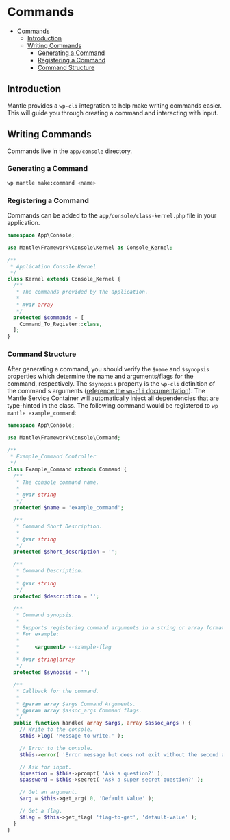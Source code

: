 Commands
========

- [Commands](#commands)
	- [Introduction](#introduction)
	- [Writing Commands](#writing-commands)
		- [Generating a Command](#generating-a-command)
		- [Registering a Command](#registering-a-command)
		- [Command Structure](#command-structure)

## Introduction
Mantle provides a `wp-cli` integration to help make writing commands easier.
This will guide you through creating a command and interacting with input.

## Writing Commands
Commands live in the `app/console` directory.

### Generating a Command
```bash
wp mantle make:command <name>
```

### Registering a Command
Commands can be added to the `app/console/class-kernel.php` file in your
application.

```php
namespace App\Console;

use Mantle\Framework\Console\Kernel as Console_Kernel;

/**
 * Application Console Kernel
 */
class Kernel extends Console_Kernel {
  /**
   * The commands provided by the application.
   *
   * @var array
   */
  protected $commands = [
    Command_To_Register::class,
  ];
}
```

### Command Structure
After generating a command, you should verify the `$name` and `$synopsis`
properties which determine the name and arguments/flags for the command,
respectively. The `$synopsis` property is the `wp-cli` definition of the
command's arguments ([reference the `wp-cli`
documentation](https://make.wordpress.org/cli/handbook/guides/commands-cookbook/)).
The Mantle Service Container will automatically inject all dependencies that are
type-hinted in the class. The following command would be registered to `wp
mantle example_command`:

```php
namespace App\Console;

use Mantle\Framework\Console\Command;

/**
 * Example_Command Controller
 */
class Example_Command extends Command {
  /**
   * The console command name.
   *
   * @var string
   */
  protected $name = 'example_command';

  /**
   * Command Short Description.
   *
   * @var string
   */
  protected $short_description = '';

  /**
   * Command Description.
   *
   * @var string
   */
  protected $description = '';

  /**
   * Command synopsis.
   *
   * Supports registering command arguments in a string or array format.
   * For example:
   *
   *     <argument> --example-flag
   *
   * @var string|array
   */
  protected $synopsis = '';

  /**
   * Callback for the command.
   *
   * @param array $args Command Arguments.
   * @param array $assoc_args Command flags.
   */
  public function handle( array $args, array $assoc_args ) {
    // Write to the console.
    $this->log( 'Message to write.' );

    // Error to the console.
    $this->error( 'Error message but does not exit without the second argument being true' );

    // Ask for input.
    $question = $this->prompt( 'Ask a question?' );
    $password = $this->secret( 'Ask a super secret question?' );

    // Get an argument.
    $arg = $this->get_arg( 0, 'Default Value' );

    // Get a flag.
    $flag = $this->get_flag( 'flag-to-get', 'default-value' );
  }
}
```
